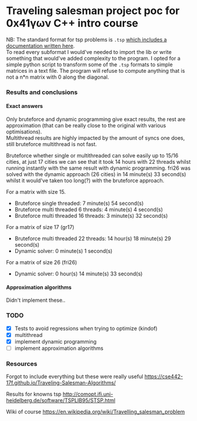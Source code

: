 # Traveling salesman project poc for 0x41γων C++ intro course


NB: The standard format for tsp problems is `.tsp` [which includes a documentation written here](http://comopt.ifi.uni-heidelberg.de/software/TSPLIB95/tsp95.pdf).  
To read every subformat I would've needed to import the lib or write something that would've added complexity to the program.
I opted for a simple python script to transform some of the `.tsp` formats to simple matrices in a text file.
The program will refuse to compute anything that is not a n*n matrix with 0 along the diagonal.

### Results and conclusions
#### Exact answers
Only bruteforce and dynamic programming give exact results, the rest are approximation (that can be really close to the original with various optimisations).  
Multithread results are highly impacted by the amount of syncs one does, still bruteforce multithread is not fast.

Bruteforce whether single or multithreaded can solve easily up to 15/16 cities, at just 17 cities we can see that it took 14 hours with 22 threads whilst running instantly with the same result with dynamic programming.
fri26 was solved with the dynamic approach (26 cities) in 14 minute(s) 33 second(s) whilst it would've taken too long(?) with the bruteforce approach.

For a matrix with size 15.
- Bruteforce single threaded: 7 minute(s) 54 second(s)
- Bruteforce multi threaded 6 threads:  4 minute(s) 4 second(s)
- Bruteforce multi threaded 16 threads:  3 minute(s) 32 second(s)

For a matrix of size 17 (gr17)
- Bruteforce multi threaded 22 threads: 14 hour(s) 18 minute(s) 29 second(s)
- Dynamic solver: 0 minute(s) 1 second(s)

For a matrix of size 26 (fri26)
- Dynamic solver: 0 hour(s) 14 minute(s) 33 second(s)

#### Approximation algorithms
Didn't implement these..

### TODO
- [x] Tests to avoid regressions when trying to optimize (kindof)
- [x] multithread
- [x] implement dynamic programming
- [ ] implement approximation algorithms

### Resources
Forgot to include everything but these were really useful
https://cse442-17f.github.io/Traveling-Salesman-Algorithms/

Results for knowns tsp
http://comopt.ifi.uni-heidelberg.de/software/TSPLIB95/STSP.html

Wiki of course
https://en.wikipedia.org/wiki/Travelling_salesman_problem

